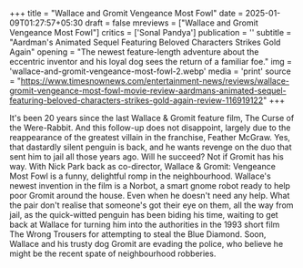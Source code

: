 +++
title = "Wallace and Gromit Vengeance Most Fowl"
date = 2025-01-09T01:27:57+05:30
draft = false
mreviews = ["Wallace and Gromit Vengeance Most Fowl"]
critics = ['Sonal Pandya']
publication = ''
subtitle = "Aardman's Animated Sequel Featuring Beloved Characters Strikes Gold Again"
opening = "The newest feature-length adventure about the eccentric inventor and his loyal dog sees the return of a familiar foe."
img = 'wallace-and-gromit-vengeance-most-fowl-2.webp'
media = 'print'
source = "https://www.timesnownews.com/entertainment-news/reviews/wallace-gromit-vengeance-most-fowl-movie-review-aardmans-animated-sequel-featuring-beloved-characters-strikes-gold-again-review-116919122"
+++

It's been 20 years since the last Wallace & Gromit feature film, The Curse of the Were-Rabbit. And this follow-up does not disappoint, largely due to the reappearance of the greatest villain in the franchise, Feather McGraw. Yes, that dastardly silent penguin is back, and he wants revenge on the duo that sent him to jail all those years ago. Will he succeed? Not if Gromit has his way. With Nick Park back as co-director, Wallace & Gromit: Vengeance Most Fowl is a funny, delightful romp in the neighbourhood. Wallace's newest invention in the film is a Norbot, a smart gnome robot ready to help poor Gromit around the house. Even when he doesn't need any help. What the pair don't realise that someone's got their eye on them, all the way from jail, as the quick-witted penguin has been biding his time, waiting to get back at Wallace for turning him into the authorities in the 1993 short film The Wrong Trousers for attempting to steal the Blue Diamond. Soon, Wallace and his trusty dog Gromit are evading the police, who believe he might be the recent spate of neighbourhood robberies.
